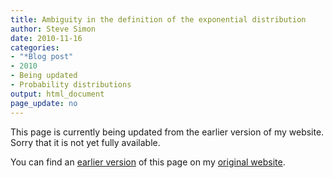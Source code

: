 ```yaml
---
title: Ambiguity in the definition of the exponential distribution
author: Steve Simon
date: 2010-11-16
categories:
- "*Blog post"
- 2010
- Being updated
- Probability distributions
output: html_document
page_update: no
---
```


This page is currently being updated from the earlier version of my website. Sorry that it is not yet fully available.

<!---More--->

You can find an [earlier version][sim1] of this page on my [original website][sim2].

[sim1]: http://www.pmean.com/10/ExponentialAmbiguity.html
[sim2]: http://www.pmean.com/original_site.html
